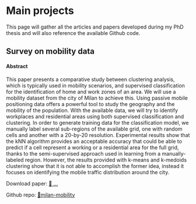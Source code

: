 # Main projects
This page will gather all the articles and papers developed during my PhD thesis and will also reference the available Github code.


## Survey on mobility data
#### Abstract
This paper presents a comparative study between clustering analysis, which is typically used in mobility scenarios, and supervised classification for the identification of home and work zones of an area. We will use a mobility dataset from the city of Milan to achieve this. Using passive mobile positioning data offers a powerful tool to study the geography and the mobility of the population. With the available data, we will try to identify workplaces and residential areas using both supervised classification and clustering. In order to generate training data for the classification model, we manually label several sub-regions of the available grid, one with random cells and another with a 20-by-20 resolution. Experimental results show that the kNN algorithm provides an acceptable accuracy that could be able to predict if a cell represent a working or a residential area for the full grid, thanks to the semi-supervised approach used in learning from a manually-labeled region. However, the results provided with k-means and k-medoids clustering show that it is not able to accomplish the former idea, instead it focuses on identifying the mobile traffic distribution around the city. 

Download paper: [:page_with_curl: ...](url)


Github repo: [:link:milan-mobility](https://github.com/mendozamanu/milan-mobility)
